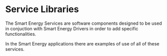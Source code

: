 # Service Libraries

The Smart Energy Services are software components designed to be used in conjuction with Smart Energy Drivers in order to add specific functionalities.

In the Smart Energy applications there are examples of use of all of these services.
